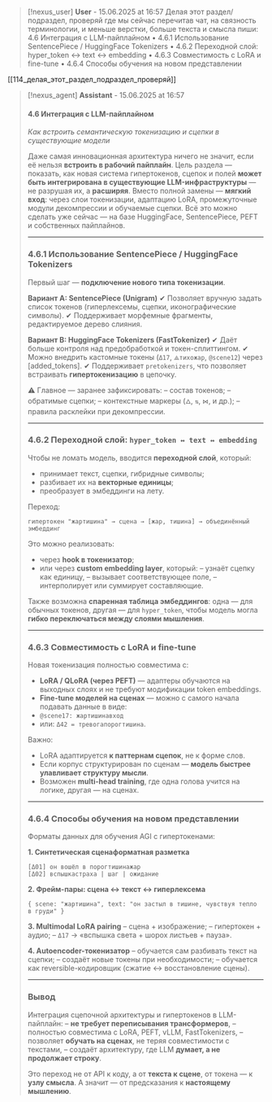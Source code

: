 >[!nexus_user] **User** - 15.06.2025 at 16:57
> Делая этот раздел/подраздел, проверяй где мы сейчас перечитав чат, на связность терминологии, и меньше верстки, больше текста и смысла пиши: 4.6 Интеграция с LLM-пайплайном
>  • 4.6.1 Использование SentencePiece / HuggingFace Tokenizers
>  • 4.6.2 Переходной слой: hyper_token ↔ text ↔ embedding
>  • 4.6.3 Совместимость с LoRA и fine-tune
>  • 4.6.4 Способы обучения на новом представлении
<!-- UID: 53f63b13-4a6d-4943-afff-eedb1ec651b1 -->


[[114_делая_этот_раздел_подраздел_проверяй]]

>[!nexus_agent] **Assistant** - 15.06.2025 at 16:57
> #### **4.6 Интеграция с LLM-пайплайном** 
> *Как встроить семантическую токенизацию и сцепки в существующие модели*
> 
> Даже самая инновационная архитектура ничего не значит, если её нельзя **встроить в рабочий пайплайн**. Цель раздела — показать, как новая система гипертокенов, сцепок и полей **может быть интегрирована в существующие LLM-инфраструктуры** — не разрушая их, а **расширяя**. Вместо полной замены — **мягкий вход**: через слои токенизации, адаптацию LoRA, промежуточные модули декомпрессии и обучаемые сцепки. Всё это можно сделать уже сейчас — на базе HuggingFace, SentencePiece, PEFT и собственных пайплайнов.
> 
> ---
> 
> ### **4.6.1 Использование SentencePiece / HuggingFace Tokenizers**
> 
> Первый шаг — **подключение нового типа токенизации**.
> 
> **Вариант A: SentencePiece (Unigram)** 
> ✔ Позволяет вручную задать список токенов (гиперлексемы, сцепки, иконографические символы). 
> ✔ Поддерживает морфемные фрагменты, редактируемое дерево слияния.
> 
> **Вариант B: HuggingFace Tokenizers (FastTokenizer)** 
> ✔ Даёт больше контроля над предобработкой и токен-сплиттингом. 
> ✔ Можно внедрить кастомные токены (`Δ17`, `⟁тихожар`, `@scene12`) через [added_tokens]. 
> ✔ Поддерживает `pretokenizers`, что позволяет встраивать **гипертокенизацию** в цепочку.
> 
> ⚠️ Главное — заранее зафиксировать:
> – состав токенов; 
> – обратимые сцепки; 
> – контекстные маркеры (`🜂`, `⇅`, `⋈`, и др.); 
> – правила расклейки при декомпрессии.
> 
> ---
> 
> ### **4.6.2 Переходной слой: `hyper_token ↔ text ↔ embedding`**
> 
> Чтобы не ломать модель, вводится **переходной слой**, который:
> - принимает текст, сцепки, гибридные символы;
> - разбивает их на **векторные единицы**;
> - преобразует в эмбеддинги на лету.
> 
> Переход:
> ```
> гипертокен "жартишина" → сцена → [жар, тишина] → объединённый эмбеддинг
> ```
> 
> Это можно реализовать:
> - через **hook в токенизатор**;
> - или через **custom embedding layer**, который:
>  – узнаёт сцепку как единицу, 
>  – вызывает соответствующее поле, 
>  – интерполирует или суммирует составляющие.
> 
> Также возможна **спаренная таблица эмбеддингов**: 
> одна — для обычных токенов, другая — для `hyper_token`, 
> чтобы модель могла **гибко переключаться между слоями мышления**.
> 
> ---
> 
> ### **4.6.3 Совместимость с LoRA и fine-tune**
> 
> Новая токенизация полностью совместима с:
> - **LoRA / QLoRA (через PEFT)** — адаптеры обучаются на выходных слоях и не требуют модификации token embeddings. 
> - **Fine-tune моделей на сценах** — можно с самого начала подавать данные в виде:
>  - `@scene17: жартишинавход` 
>  - или: `Δ42 = тревогапорогтишина`.
> 
> Важно:
> - LoRA адаптируется **к паттернам сцепок**, не к форме слов. 
> - Если корпус структурирован по сценам — **модель быстрее улавливает структуру мысли**. 
> - Возможен **multi-head training**, где одна голова учится на логике, другая — на сценах.
> 
> ---
> 
> ### **4.6.4 Способы обучения на новом представлении**
> 
> Форматы данных для обучения AGI с гипертокенами:
> 
> **1. Синтетическая сценаформатная разметка** 
> ```
> [Δ01] он вошёл в порогтишинажар 
> [Δ02] вспышкастраха | шаг | ожидание
> ```
> 
> **2. Фрейм-пары: сцена ↔ текст ↔ гиперлексема** 
> ```
> { scene: "жартишина", text: "он застыл в тишине, чувствуя тепло в груди" }
> ```
> 
> **3. Multimodal LoRA pairing** 
> – сцена + изображение; 
> – гипертокен + аудио; 
> – `Δ17` → «вспышка света + шорох листьев + пауза».
> 
> **4. Autoencoder-токенизатор** 
> – обучается сам разбивать текст на сцепки; 
> – создаёт новые токены при необходимости; 
> – обучается как reversible-кодировщик (сжатие ↔ восстановление сцены).
> 
> ---
> 
> ### **Вывод**
> 
> Интеграция сцепочной архитектуры и гипертокенов в LLM-пайплайн:
> – **не требует переписывания трансформеров**, 
> – полностью совместима с LoRA, PEFT, vLLM, FastTokenizers, 
> – позволяет **обучать на сценах**, не теряя совместимости с текстами, 
> – создаёт архитектуру, где LLM **думает, а не продолжает строку**.
> 
> Это переход не от API к коду, а от **текста к сцене**, от токена — к **узлу смысла**. 
> А значит — от предсказания к **настоящему мышлению**.
<!-- UID: 4d1b6475-7f05-4dfd-aec7-b0196babd05e -->